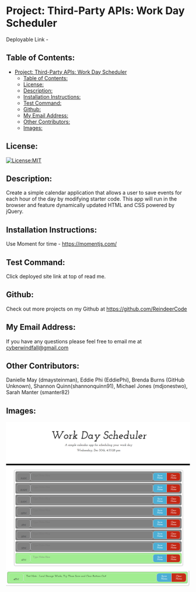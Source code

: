 # Project: Third-Party APIs: Work Day Scheduler

  Deployable Link - 


## Table of Contents: 
- [Project: Third-Party APIs: Work Day Scheduler](#project-third-party-apis-work-day-scheduler)
  - [Table of Contents:](#table-of-contents)
  - [License:](#license)
  - [Description:](#description)
  - [Installation Instructions:](#installation-instructions)
  - [Test Command:](#test-command)
  - [Github:](#github)
  - [My Email Address:](#my-email-address)
  - [Other Contributors:](#other-contributors)
  - [Images:](#images)

## License:
[![License:MIT](https://img.shields.io/badge/License-MIT-yellow.svg)](https://opensource.org/licenses/MIT)

## Description:
Create a simple calendar application that allows a user to save events for each hour of the day by modifying starter code. This app will run in the browser and feature dynamically updated HTML and CSS powered by jQuery.


## Installation Instructions: 
Use Moment for time - https://momentjs.com/

## Test Command: 
Click deployed site link at top of read me.

## Github: 
Check out more projects on my Github at https://github.com/ReindeerCode

## My Email Address:
If you have any questions please feel free to email me at cyberwindfall@gmail.com

## Other Contributors:
Danielle May (dmaysteinman), Eddie Phi (EddiePhi), Brenda Burns (GitHub Unknown), Shannon Quinn(shannonquinn91), Michael Jones (mdjonestwo), Sarah Manter (smanter82)

## Images:
![Project Screenshot](./Assets/timeScreenShot.png)
![Project Screenshot](./Assets/notesInTextBoxAndButtons.png)

